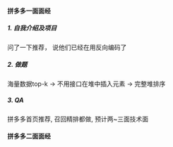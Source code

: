 #### 拼多多一面面经
##### 1. 自我介绍及项目
问了一下推荐， 说他们已经在用反向编码了

##### 2. 做题
海量数据top-k -> 不用接口在堆中插入元素 -> 完整堆排序

##### 3. QA
拼多多首页推荐, 召回精排都做, 预计两~三面技术面


#### 拼多多二面面经

